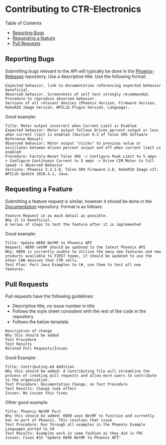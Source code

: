 # Contributing to CTR-Electronics

Table of Contents
- [Reporting Bugs](#reporting-bugs)
- [Requesting a feature](#requesting-a-feature)
- [Pull Requests](#pull-requests)

## Reporting Bugs
Submitting bugs relevant to the API will typically be done in the [Phoenix-Releases](https://github.com/CrossTheRoadElec/Phoenix-Releases) repository. Use a descriptive title. Use the following format:
```
Expected behavior, link to documentation referencing expected behavior beneficial.
Observed behavior. Screenshots of self test strongly recommended.
Procedure to reproduce observed behavior.
Versions of all relevant devices (Phoenix Version, Firmware Version, RoboRIO Image Version, WPILib Plugin Version, Language).
```
Good example:
```
Title: Motor output incorrect when Current Limit is Enabled
Expected behavior: Motor output follows driven percent output or less when current limit is enabled (Section 9.3 of Talon SRX Software Reference Manual)
Observed behavior: Motor output "sticks" to previous value or oscillates between driven percent output and off when current limit is enabled
Procedure: Factory-Reset Talon SRX -> Configure Peak Limit to 5 amps -> Configure Continuous Current to 5 amps -> Drive CIM Motor to full speed -> Observed Behavior
Versions: Phoenix 5.3.1.0, Talon SRX Firmware 3.8, RoboRIO Image v17, WPILib Update 2018.4.1, Java
```
## Requesting a Feature
Submitting a feature request is similar, however it should be done in the [Documentation](https://github.com/CrossTheRoadElec/Phoenix-Documentation) repository. Format is as follows:
```
Feature Request in as much detail as possible.
Why it is beneficial.
A series of steps to test the feature after it is implemented
```
Good example:
```
Title: Update HERO NetMF to Phoenix API
Request: HERO netMF should be updated to the latest Phoenix API
Why: HERO is currently unable to utilize the many new features and new products available to FIRST teams, it should be updated to use the other CAN devices that CTR sells.
Test Plan: Port Java Examples to C#, use them to test all new features.
```
## Pull Requests
Pull requests have the following guidelines:
- Descriptive title, no issue number in title
- Follows the style sheet consistent with the rest of the code in the repository
- Follows the below template
```
Description of change
Why this should be added
Test Procedure
Test Results
Related Pull Requests/Issues
```
Good Example:
```
Title: Contributing.md Addition
Why this should be added: A Contributing file will streamline the process of creating pull requests and allow more users to contribute to the organization.
Test Procedure: Documentation Change, no Test Procedure
Test Results: Change took effect
Issues: No issues this fixes
```
Other good example:
```
Title: Phoenix NetMF Port
Why this should be added: HERO uses NetMF to function and currently has no port of Phoenix. This resolves that issue
Test Procedure: Run through all examples in the Phoenix Example Languages ported to C#
Test Results: Examples work in same fashion as they did in FRC
Issues: Fixes #33 "Update HERO NetMF to Phoenix API"
```
